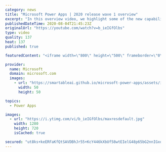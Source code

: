 ```yaml
---
category: news
title: "Microsoft Power Apps | 2020 release wave 1 overview"
excerpt: "In this overview video, we highlight some of the new capabilities included in the latest update to Microsoft Power Apps.      Here are the capabilities covered:     UI enhancements       • Save is always visible       • Chart formatting  Grid user experience enhancements       • Conditional search  "
publishedDateTime: 2020-08-04T21:45:23Z
originalUrl: "https://youtube.com/watch?v=b_ieIGfOlbs"
type: video
quality: 137
heat: 137
published: true

featuredContent: "<iframe width=\"800\" height=\"500\" frameborder=\"0\" src=\"https://www.youtube.com/embed/b_ieIGfOlbs\" allow=\"accelerometer; autoplay; encrypted-media; gyroscope; picture-in-picture\" allowfullscreen></iframe>"

provider:
  name: Microsoft
  domain: microsoft.com
  images:
    - url: "https://smartableai.github.io/microsoft-power-apps/assets/images/organizations/microsoft.com-50x50.jpg"
      width: 50
      height: 50

topics:
  - Power Apps

images:
  - url: "https://i.ytimg.com/vi/b_ieIGfOlbs/maxresdefault.jpg"
    width: 1280
    height: 720
    isCached: true

secured: "ut8ks+keERFaKfQtSAVDBhJr55+KcY446kXbUf58wtEIelG48p65bG2nnIGxqdbVls10TfoIXgJt6vxqzT0IFvsMyrr+lejWZ3i7O8YyKztMyRxEKyhydkFf4aLQwF1OnuQ6XfEJWFo07yTZv6a8oxl0a2Bpi4BKQjah7Xjn5O5wNecNhvO2qkmMzt0sE1A5qHXwJ0CJlGVUCjU4sU9RLtw8LdbNWFzSQryXbvozaImKvcU+prcf5b4kpWLD1Yj46RN+7om8CLbKwXsb8cqCkl2LAvRJ1Gjb2c1PH/d1pRuDXmCaEs701LnrcQ64aykQdm2rMk9MpAi0iIxGT7sNXH/hIr60yOc2/CTbsUErNosQh8w4EqSRyRgsUknWuTZe+gYTGP9NgGSMPMjbJLTbfh3V2M7irJDJfgpa6Oq51nrzF9mCW4mwX+uu/V+6D/i9;c838wg0i9AhTa+xaOhKYfg=="
---
```


